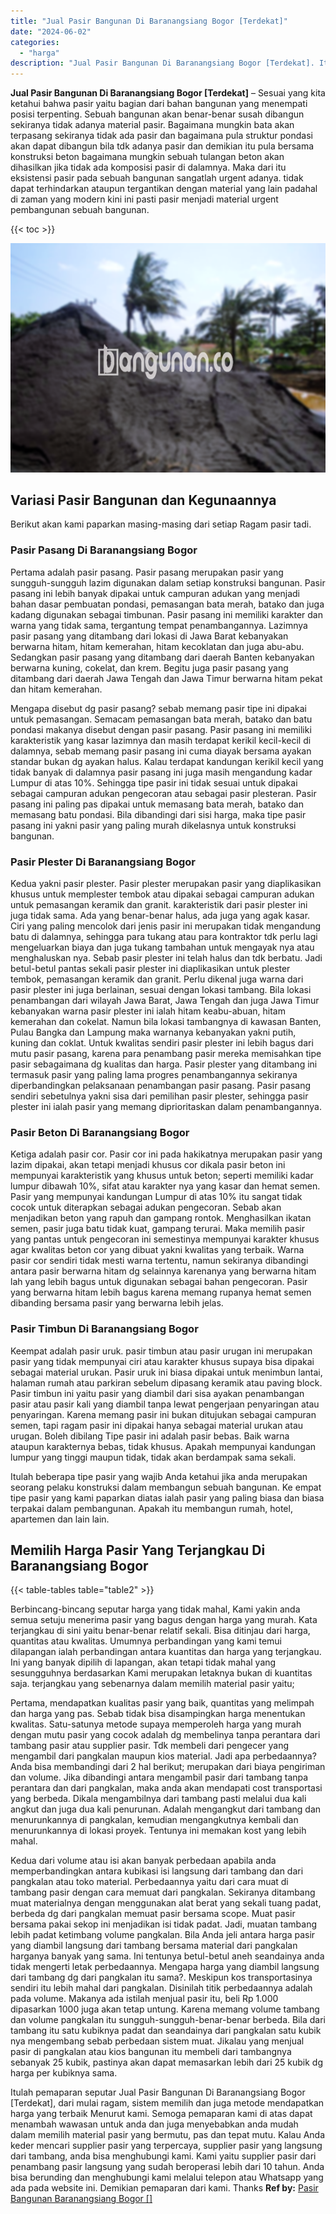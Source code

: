 ```yaml
---
title: "Jual Pasir Bangunan Di Baranangsiang Bogor [Terdekat]"
date: "2024-06-02"
categories: 
  - "harga"
description: "Jual Pasir Bangunan Di Baranangsiang Bogor [Terdekat]. Itulah pemaparan seputar Jual Pasir Bangunan Di Baranangsiang Bogor [Terdekat], dari mulai ragam, si..."
---
```


**Jual Pasir Bangunan Di Baranangsiang Bogor \[Terdekat\]** – Sesuai yang kita ketahui bahwa pasir yaitu bagian dari bahan bangunan yang menempati posisi terpenting. Sebuah bangunan akan benar-benar susah dibangun sekiranya tidak adanya material pasir. Bagaimana mungkin bata akan terpasang sekiranya tidak ada pasir dan bagaimana pula struktur pondasi akan dapat dibangun bila tdk adanya pasir dan demikian itu pula bersama konstruksi beton bagaimana mungkin sebuah tulangan beton akan dihasilkan jika tidak ada komposisi pasir di dalamnya. Maka dari itu eksistensi pasir pada sebuah bangunan sangatlah urgent adanya. tidak dapat terhindarkan ataupun tergantikan dengan material yang lain padahal di zaman yang modern kini ini pasti pasir menjadi material urgent pembangunan sebuah bangunan.

{{< toc >}}

![Jual Pasir Bangunan Di Baranangsiang Bogor [Terdekat]](/images/jual-pasir-bangunan-72.png)

## Variasi Pasir Bangunan dan Kegunaannya

Berikut akan kami paparkan masing-masing dari setiap Ragam pasir tadi.

### Pasir Pasang Di Baranangsiang Bogor

Pertama adalah pasir pasang. Pasir pasang merupakan pasir yang sungguh-sungguh lazim digunakan dalam setiap konstruksi bangunan. Pasir pasang ini lebih banyak dipakai untuk campuran adukan yang menjadi bahan dasar pembuatan pondasi, pemasangan bata merah, batako dan juga kadang digunakan sebagai timbunan. Pasir pasang ini memiliki karakter dan warna yang tidak sama, tergantung tempat penambangannya. Lazimnya pasir pasang yang ditambang dari lokasi di Jawa Barat kebanyakan berwarna hitam, hitam kemerahan, hitam kecoklatan dan juga abu-abu. Sedangkan pasir pasang yang ditambang dari daerah Banten kebanyakan berwarna kuning, cokelat, dan krem. Begitu juga pasir pasang yang ditambang dari daerah Jawa Tengah dan Jawa Timur berwarna hitam pekat dan hitam kemerahan.

Mengapa disebut dg pasir pasang? sebab memang pasir tipe ini dipakai untuk pemasangan. Semacam pemasangan bata merah, batako dan batu pondasi makanya disebut dengan pasir pasang. Pasir pasang ini memiliki karakteristik yang kasar lazimnya dan masih terdapat kerikil kecil-kecil di dalamnya, sebab memang pasir pasang ini cuma diayak bersama ayakan standar bukan dg ayakan halus. Kalau terdapat kandungan kerikil kecil yang tidak banyak di dalamnya pasir pasang ini juga masih mengandung kadar Lumpur di atas 10%. Sehingga tipe pasir ini tidak sesuai untuk dipakai sebagai campuran adukan pengecoran atau sebagai pasir plesteran. Pasir pasang ini paling pas dipakai untuk memasang bata merah, batako dan memasang batu pondasi. Bila dibandingi dari sisi harga, maka tipe pasir pasang ini yakni pasir yang paling murah dikelasnya untuk konstruksi bangunan.

### Pasir Plester Di Baranangsiang Bogor

Kedua yakni pasir plester. Pasir plester merupakan pasir yang diaplikasikan khusus untuk memplester tembok atau dipakai sebagai campuran adukan untuk pemasangan keramik dan granit. karakteristik dari pasir plester ini juga tidak sama. Ada yang benar-benar halus, ada juga yang agak kasar. Ciri yang paling mencolok dari jenis pasir ini merupakan tidak mengandung batu di dalamnya, sehingga para tukang atau para kontraktor tdk perlu lagi mengeluarkan biaya dan juga tukang tambahan untuk mengayak nya atau menghaluskan nya. Sebab pasir plester ini telah halus dan tdk berbatu. Jadi betul-betul pantas sekali pasir plester ini diaplikasikan untuk plester tembok, pemasangan keramik dan granit. Perlu dikenal juga warna dari pasir plester ini juga berlainan, sesuai dengan lokasi tambang. Bila lokasi penambangan dari wilayah Jawa Barat, Jawa Tengah dan juga Jawa Timur kebanyakan warna pasir plester ini ialah hitam keabu-abuan, hitam kemerahan dan cokelat. Namun bila lokasi tambangnya di kawasan Banten, Pulau Bangka dan Lampung maka warnanya kebanyakan yakni putih, kuning dan coklat. Untuk kwalitas sendiri pasir plester ini lebih bagus dari mutu pasir pasang, karena para penambang pasir mereka memisahkan tipe pasir sebagaimana dg kualitas dan harga. Pasir plester yang ditambang ini termasuk pasir yang paling lama progres penambangannya sekiranya diperbandingkan pelaksanaan penambangan pasir pasang. Pasir pasang sendiri sebetulnya yakni sisa dari pemilihan pasir plester, sehingga pasir plester ini ialah pasir yang memang diprioritaskan dalam penambangannya.

### Pasir Beton Di Baranangsiang Bogor

Ketiga adalah pasir cor. Pasir cor ini pada hakikatnya merupakan pasir yang lazim dipakai, akan tetapi menjadi khusus cor dikala pasir beton ini mempunyai karakteristik yang khusus untuk beton; seperti memiliki kadar lumpur dibawah 10%, sifat atau karakter nya yang kasar dan hemat semen. Pasir yang mempunyai kandungan Lumpur di atas 10% itu sangat tidak cocok untuk diterapkan sebagai adukan pengecoran. Sebab akan menjadikan beton yang rapuh dan gampang rontok. Menghasilkan ikatan semen, pasir juga batu tidak kuat, gampang terurai. Maka memilih pasir yang pantas untuk pengecoran ini semestinya mempunyai karakter khusus agar kwalitas beton cor yang dibuat yakni kwalitas yang terbaik. Warna pasir cor sendiri tidak mesti warna tertentu, namun sekiranya dibandingi antara pasir berwarna hitam dg selainnya karenanya yang berwarna hitam lah yang lebih bagus untuk digunakan sebagai bahan pengecoran. Pasir yang berwarna hitam lebih bagus karena memang rupanya hemat semen dibanding bersama pasir yang berwarna lebih jelas.

### Pasir Timbun Di Baranangsiang Bogor

Keempat adalah pasir uruk. pasir timbun atau pasir urugan ini merupakan pasir yang tidak mempunyai ciri atau karakter khusus supaya bisa dipakai sebagai material urukan. Pasir uruk ini biasa dipakai untuk menimbun lantai, halaman rumah atau parkiran sebelum dipasang keramik atau paving block. Pasir timbun ini yaitu pasir yang diambil dari sisa ayakan penambangan pasir atau pasir kali yang diambil tanpa lewat pengerjaan penyaringan atau penyaringan. Karena memang pasir ini bukan ditujukan sebagai campuran semen, tapi ragam pasir ini dipakai hanya sebagai material urukan atau urugan. Boleh dibilang Tipe pasir ini adalah pasir bebas. Baik warna ataupun karakternya bebas, tidak khusus. Apakah mempunyai kandungan lumpur yang tinggi maupun tidak, tidak akan berdampak sama sekali.

Itulah beberapa tipe pasir yang wajib Anda ketahui jika anda merupakan seorang pelaku konstruksi dalam membangun sebuah bangunan. Ke empat tipe pasir yang kami paparkan diatas ialah pasir yang paling biasa dan biasa terpakai dalam pembangunan. Apakah itu membangun rumah, hotel, apartemen dan lain lain.

## Memilih Harga Pasir Yang Terjangkau Di Baranangsiang Bogor

{{< table-tables table="table2" >}}

Berbincang-bincang seputar harga yang tidak mahal, Kami yakin anda semua setuju menerima pasir yang bagus dengan harga yang murah. Kata terjangkau di sini yaitu benar-benar relatif sekali. Bisa ditinjau dari harga, quantitas atau kwalitas. Umumnya perbandingan yang kami temui dilapangan ialah perbandingan antara kuantitas dan harga yang terjangkau. Ini yang banyak dipilih di lapangan, akan tetapi tidak mahal yang sesungguhnya berdasarkan Kami merupakan letaknya bukan di kuantitas saja. terjangkau yang sebenarnya dalam memilih material pasir yaitu;

Pertama, mendapatkan kualitas pasir yang baik, quantitas yang melimpah dan harga yang pas. Sebab tidak bisa disampingkan harga menentukan kwalitas. Satu-satunya metode supaya memperoleh harga yang murah dengan mutu pasir yang cocok adalah dg membelinya tanpa perantara dari tambang pasir atau supplier pasir. Tdk membeli dari pengecer yang mengambil dari pangkalan maupun kios material. Jadi apa perbedaannya? Anda bisa membandingi dari 2 hal berikut; merupakan dari biaya pengiriman dan volume. Jika dibandingi antara mengambil pasir dari tambang tanpa perantara dan dari pangkalan, maka anda akan mendapati cost transportasi yang berbeda. Dikala mengambilnya dari tambang pasti melalui dua kali angkut dan juga dua kali penurunan. Adalah mengangkut dari tambang dan menurunkannya di pangkalan, kemudian mengangkutnya kembali dan menurunkannya di lokasi proyek. Tentunya ini memakan kost yang lebih mahal.

Kedua dari volume atau isi akan banyak perbedaan apabila anda memperbandingkan antara kubikasi isi langsung dari tambang dan dari pangkalan atau toko material. Perbedaannya yaitu dari cara muat di tambang pasir dengan cara memuat dari pangkalan. Sekiranya ditambang muat materialnya dengan menggunakan alat berat yang sekali tuang padat, berbeda dg dari pangkalan memuat pasir bersama scope. Muat pasir bersama pakai sekop ini menjadikan isi tidak padat. Jadi, muatan tambang lebih padat ketimbang volume pangkalan. Bila Anda jeli antara harga pasir yang diambil langsung dari tambang bersama material dari pangkalan harganya banyak yang sama. Ini tentunya betul-betul aneh seandainya anda tidak mengerti letak perbedaannya. Mengapa harga yang diambil langsung dari tambang dg dari pangkalan itu sama?. Meskipun kos transportasinya sendiri itu lebih mahal dari pangkalan. Disinilah titik perbedaannya adalah pada volume. Makanya ada istilah menjual pasir itu, beli Rp 1.000 dipasarkan 1000 juga akan tetap untung. Karena memang volume tambang dan volume pangkalan itu sungguh-sungguh-benar-benar berbeda. Bila dari tambang itu satu kubiknya padat dan seandainya dari pangkalan satu kubik nya mengembang sebab perbedaan sistem muat. Jikalau yang menjual pasir di pangkalan atau kios bangunan itu membeli dari tambangnya sebanyak 25 kubik, pastinya akan dapat memasarkan lebih dari 25 kubik dg harga per kubiknya sama.

Itulah pemaparan seputar Jual Pasir Bangunan Di Baranangsiang Bogor \[Terdekat\], dari mulai ragam, sistem memilih dan juga metode mendapatkan harga yang terbaik Menurut kami. Semoga pemaparan kami di atas dapat menambah wawasan untuk anda dan juga menyebabkan anda mudah dalam memilih material pasir yang bermutu, pas dan tepat mutu. Kalau Anda keder mencari supplier pasir yang terpercaya, supplier pasir yang langsung dari tambang, anda bisa menghubungi kami. Kami yaitu supplier pasir dari penambang pasir langsung yang sudah beroperasi lebih dari 10 tahun. Anda bisa berunding dan menghubungi kami melalui telepon atau Whatsapp yang ada pada website ini. Demikian pemaparan dari kami. Thanks
**Ref by:** [Pasir Bangunan Baranangsiang Bogor []](https://id.wikipedia.org/wiki/Pasir)
